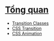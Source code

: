 # [Tổng quan](README.md)

* [Transition Classes](chapter1.md)
* [CSS Transition](css-transition.md)
* [CSS Animation](css-animation.md)



